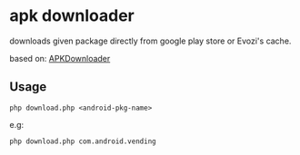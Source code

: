 # apk downloader

downloads given package directly from google play store or Evozi's cache.

based on: [APKDownloader](https://github.com/mohammadraquib/APKDownloader)

## Usage

`php download.php <android-pkg-name>`

e.g:

`php download.php com.android.vending`
